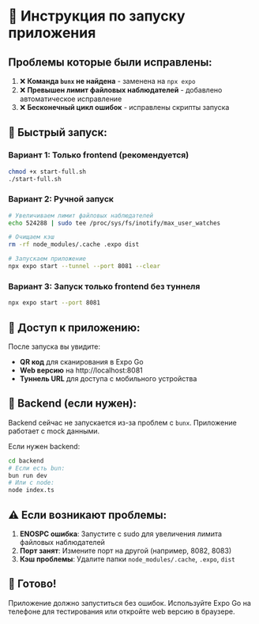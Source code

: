 # 🚀 Инструкция по запуску приложения

## Проблемы которые были исправлены:

1. ❌ **Команда `bunx` не найдена** - заменена на `npx expo`
2. ❌ **Превышен лимит файловых наблюдателей** - добавлено автоматическое исправление
3. ❌ **Бесконечный цикл ошибок** - исправлены скрипты запуска

## 🎯 Быстрый запуск:

### Вариант 1: Только frontend (рекомендуется)
```bash
chmod +x start-full.sh
./start-full.sh
```

### Вариант 2: Ручной запуск
```bash
# Увеличиваем лимит файловых наблюдателей
echo 524288 | sudo tee /proc/sys/fs/inotify/max_user_watches

# Очищаем кэш
rm -rf node_modules/.cache .expo dist

# Запускаем приложение
npx expo start --tunnel --port 8081 --clear
```

### Вариант 3: Запуск только frontend без туннеля
```bash
npx expo start --port 8081
```

## 📱 Доступ к приложению:

После запуска вы увидите:
- **QR код** для сканирования в Expo Go
- **Web версию** на http://localhost:8081
- **Туннель URL** для доступа с мобильного устройства

## 🔧 Backend (если нужен):

Backend сейчас не запускается из-за проблем с `bunx`. Приложение работает с mock данными.

Если нужен backend:
```bash
cd backend
# Если есть bun:
bun run dev
# Или с node:
node index.ts
```

## ⚠️ Если возникают проблемы:

1. **ENOSPC ошибка**: Запустите с sudo для увеличения лимита файловых наблюдателей
2. **Порт занят**: Измените порт на другой (например, 8082, 8083)
3. **Кэш проблемы**: Удалите папки `node_modules/.cache`, `.expo`, `dist`

## 🎉 Готово!

Приложение должно запуститься без ошибок. Используйте Expo Go на телефоне для тестирования или откройте web версию в браузере.
